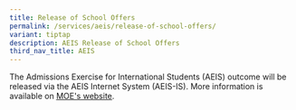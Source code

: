 ```yaml
---
title: Release of School Offers
permalink: /services/aeis/release-of-school-offers/
variant: tiptap
description: AEIS Release of School Offers
third_nav_title: AEIS
---
```

<p>The Admissions Exercise for International Students (AEIS) outcome will
be released via the AEIS Internet System (AEIS-IS). More information is
available on <a href="https://www.moe.gov.sg/international-students/aeis/offers" rel="noopener noreferrer nofollow" target="_blank"><u>MOE's website</u></a>.</p>